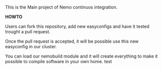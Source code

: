 This is the Main project of Nemo continuos integration.


**HOWTO**

Users can fork this repository, add new easyconfigs and have it tested trought a pull request.

Once the pull request is accepted, it will be possible use this new easyconfig in our cluster.

You can load our nemobuild module and it will create everything to make it possible to compile software in your own home.
test

